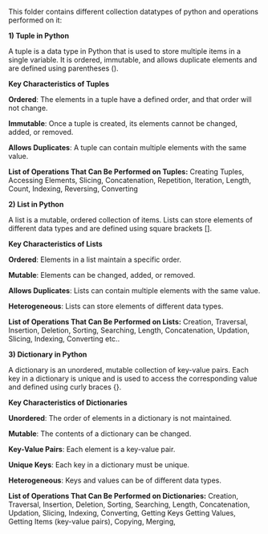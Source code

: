 This folder contains different collection datatypes of python and operations performed on it:

**1) Tuple in Python**

A tuple is a data type in Python that is used to store multiple items in a single variable. It is ordered, immutable, and allows duplicate elements and are defined using parentheses ().

**Key Characteristics of Tuples**

**Ordered**: The elements in a tuple have a defined order, and that order will not change.

**Immutable**: Once a tuple is created, its elements cannot be changed, added, or removed.

**Allows Duplicates**: A tuple can contain multiple elements with the same value.

**List of Operations That Can Be Performed on Tuples:**
Creating Tuples, Accessing Elements, Slicing, Concatenation, Repetition, Iteration, Length, Count, Indexing, Reversing, Converting

**2) List in Python**

A list is a mutable, ordered collection of items. Lists can store elements of different data types and are defined using square brackets [].

**Key Characteristics of Lists**

**Ordered**: Elements in a list maintain a specific order.

**Mutable**: Elements can be changed, added, or removed.

**Allows Duplicates**: Lists can contain multiple elements with the same value.

**Heterogeneous**: Lists can store elements of different data types.

**List of Operations That Can Be Performed on Lists:**
Creation, Traversal, Insertion, Deletion, Sorting, Searching, Length, Concatenation, Updation, Slicing, Indexing, Converting etc..

**3) Dictionary in Python**

A dictionary is an unordered, mutable collection of key-value pairs. Each key in a dictionary is unique and is used to access the corresponding value and defined using curly braces {}.

**Key Characteristics of Dictionaries**

**Unordered**: The order of elements in a dictionary is not maintained.

**Mutable**: The contents of a dictionary can be changed.

**Key-Value Pairs**: Each element is a key-value pair.

**Unique Keys**: Each key in a dictionary must be unique.

**Heterogeneous**: Keys and values can be of different data types.

**List of Operations That Can Be Performed on Dictionaries:**
Creation, Traversal, Insertion, Deletion, Sorting, Searching, Length, Concatenation, Updation, Slicing, Indexing, Converting, Getting Keys
Getting Values, Getting Items (key-value pairs), Copying, Merging, 
